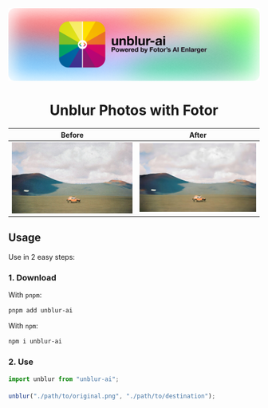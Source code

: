 <picture>
  <source media="(prefers-color-scheme: dark)" srcset="./assets/banner@dark.svg">
  <source media="(prefers-color-scheme: light)" srcset="./assets/banner@light.svg">
  <img alt="EvanZhouDev Banner" src="./assets/banner@light.svg">
</picture>
<h1 align="center">
    Unblur Photos with Fotor
</h1>

| Before                                | After                               |
| ------------------------------------- | ----------------------------------- |
| ![Before Unblur](./assets/before.png) | ![After Unblur](./assets/after.png) |


## Usage
Use in 2 easy steps:

### 1. Download

With `pnpm`:

```bash
pnpm add unblur-ai
```

With `npm`:

```bash
npm i unblur-ai
```

### 2. Use

```javascript
import unblur from "unblur-ai";

unblur("./path/to/original.png", "./path/to/destination");
```
